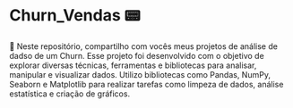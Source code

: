 # Churn_Vendas 📟

🐍 Neste repositório, compartilho com vocês meus projetos de análise de dadso de um Churn. Esse projeto foi desenvolvido com o objetivo de explorar diversas técnicas, ferramentas e bibliotecas para analisar, manipular e visualizar dados. Utilizo bibliotecas como Pandas, NumPy, Seaborn e Matplotlib para realizar tarefas como limpeza de dados, análise estatística e criação de gráficos.
